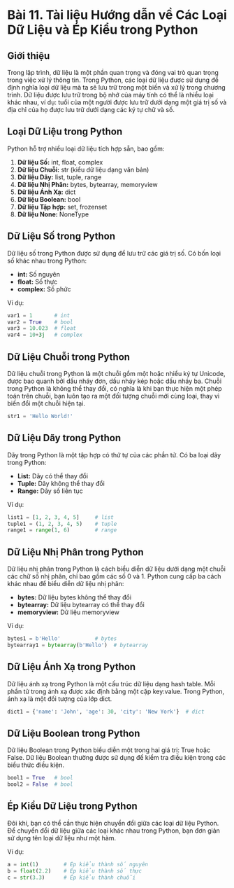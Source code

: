# Bài 11. Tài liệu Hướng dẫn về Các Loại Dữ Liệu và Ép Kiểu trong Python

## Giới thiệu

Trong lập trình, dữ liệu là một phần quan trọng và đóng vai trò quan trọng trong việc xử lý thông tin. Trong Python, các loại dữ liệu được sử dụng để định nghĩa loại dữ liệu mà ta sẽ lưu trữ trong một biến và xử lý trong chương trình. Dữ liệu được lưu trữ trong bộ nhớ của máy tính có thể là nhiều loại khác nhau, ví dụ: tuổi của một người được lưu trữ dưới dạng một giá trị số và địa chỉ của họ được lưu trữ dưới dạng các ký tự chữ và số.

## Loại Dữ Liệu trong Python

Python hỗ trợ nhiều loại dữ liệu tích hợp sẵn, bao gồm:

1. **Dữ liệu Số:** int, float, complex
2. **Dữ liệu Chuỗi:** str (kiểu dữ liệu dạng văn bản)
3. **Dữ liệu Dãy:** list, tuple, range
4. **Dữ liệu Nhị Phân:** bytes, bytearray, memoryview
5. **Dữ liệu Ánh Xạ:** dict
6. **Dữ liệu Boolean:** bool
7. **Dữ liệu Tập hợp:** set, frozenset
8. **Dữ liệu None:** NoneType

## Dữ Liệu Số trong Python

Dữ liệu số trong Python được sử dụng để lưu trữ các giá trị số. Có bốn loại số khác nhau trong Python:

- **int:** Số nguyên
- **float:** Số thực
- **complex:** Số phức

Ví dụ:

```python
var1 = 1       # int
var2 = True    # bool
var3 = 10.023  # float
var4 = 10+3j   # complex
```

## Dữ Liệu Chuỗi trong Python

Dữ liệu chuỗi trong Python là một chuỗi gồm một hoặc nhiều ký tự Unicode, được bao quanh bởi dấu nháy đơn, dấu nháy kép hoặc dấu nháy ba. Chuỗi trong Python là không thể thay đổi, có nghĩa là khi bạn thực hiện một phép toán trên chuỗi, bạn luôn tạo ra một đối tượng chuỗi mới cùng loại, thay vì biến đổi một chuỗi hiện tại.

```python
str1 = 'Hello World!'
```

## Dữ Liệu Dãy trong Python

Dãy trong Python là một tập hợp có thứ tự của các phần tử. Có ba loại dãy trong Python:

- **List:** Dãy có thể thay đổi
- **Tuple:** Dãy không thể thay đổi
- **Range:** Dãy số liên tục

Ví dụ:

```python
list1 = [1, 2, 3, 4, 5]     # list
tuple1 = (1, 2, 3, 4, 5)    # tuple
range1 = range(1, 6)        # range
```

## Dữ Liệu Nhị Phân trong Python

Dữ liệu nhị phân trong Python là cách biểu diễn dữ liệu dưới dạng một chuỗi các chữ số nhị phân, chỉ bao gồm các số 0 và 1. Python cung cấp ba cách khác nhau để biểu diễn dữ liệu nhị phân:

- **bytes:** Dữ liệu bytes không thể thay đổi
- **bytearray:** Dữ liệu bytearray có thể thay đổi
- **memoryview:** Dữ liệu memoryview

Ví dụ:

```python
bytes1 = b'Hello'           # bytes
bytearray1 = bytearray(b'Hello')  # bytearray
```

## Dữ Liệu Ánh Xạ trong Python

Dữ liệu ánh xạ trong Python là một cấu trúc dữ liệu dạng hash table. Mỗi phần tử trong ánh xạ được xác định bằng một cặp key:value. Trong Python, ánh xạ là một đối tượng của lớp dict.

```python
dict1 = {'name': 'John', 'age': 30, 'city': 'New York'}  # dict
```

## Dữ Liệu Boolean trong Python

Dữ liệu Boolean trong Python biểu diễn một trong hai giá trị: True hoặc False. Dữ liệu Boolean thường được sử dụng để kiểm tra điều kiện trong các biểu thức điều kiện.

```python
bool1 = True   # bool
bool2 = False  # bool
```

## Ép Kiểu Dữ Liệu trong Python

Đôi khi, bạn có thể cần thực hiện chuyển đổi giữa các loại dữ liệu Python. Để chuyển đổi dữ liệu giữa các loại khác nhau trong Python, bạn đơn giản sử dụng tên loại dữ liệu như một hàm.

Ví dụ:

```python
a = int(1)        # Ép kiểu thành số nguyên
b = float(2.2)    # Ép kiểu thành số thực
c = str(3.3)      # Ép kiểu thành chuỗi
```
